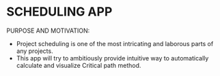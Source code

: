 # SCHEDULING APP

PURPOSE AND MOTIVATION:
- Project scheduling is one of the most intricating and laborous parts of any projects.
- This app will try to ambitiously provide intuitive way to automatically calculate and visualize Critical path method. 
